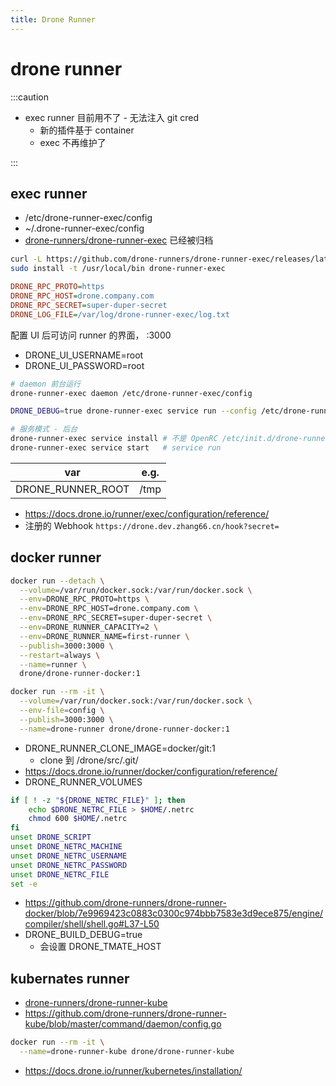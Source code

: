 ```yaml
---
title: Drone Runner
---
```


# drone runner


:::caution

- exec runner 目前用不了 - 无法注入 git cred
  - 新的插件基于 container
  - exec 不再维护了

:::


## exec runner

- /etc/drone-runner-exec/config
- ~/.drone-runner-exec/config
- [drone-runners/drone-runner-exec](https://github.com/drone-runners/drone-runner-exec) 已经被归档

```bash
curl -L https://github.com/drone-runners/drone-runner-exec/releases/latest/download/drone_runner_exec_linux_amd64.tar.gz | tar zx
sudo install -t /usr/local/bin drone-runner-exec
```

```ini
DRONE_RPC_PROTO=https
DRONE_RPC_HOST=drone.company.com
DRONE_RPC_SECRET=super-duper-secret
DRONE_LOG_FILE=/var/log/drone-runner-exec/log.txt
```

配置 UI 后可访问 runner 的界面， :3000

- DRONE_UI_USERNAME=root
- DRONE_UI_PASSWORD=root

```bash
# daemon 前台运行
drone-runner-exec daemon /etc/drone-runner-exec/config

DRONE_DEBUG=true drone-runner-exec service run --config /etc/drone-runner-exec/config

# 服务模式 - 后台
drone-runner-exec service install # 不是 OpenRC /etc/init.d/drone-runner-exec
drone-runner-exec service start   # service run
```

| var               | e.g. |
| ----------------- | ---- |
| DRONE_RUNNER_ROOT | /tmp |

- https://docs.drone.io/runner/exec/configuration/reference/
- 注册的 Webhook `https://drone.dev.zhang66.cn/hook?secret=`

## docker runner

```bash
docker run --detach \
  --volume=/var/run/docker.sock:/var/run/docker.sock \
  --env=DRONE_RPC_PROTO=https \
  --env=DRONE_RPC_HOST=drone.company.com \
  --env=DRONE_RPC_SECRET=super-duper-secret \
  --env=DRONE_RUNNER_CAPACITY=2 \
  --env=DRONE_RUNNER_NAME=first-runner \
  --publish=3000:3000 \
  --restart=always \
  --name=runner \
  drone/drone-runner-docker:1

docker run --rm -it \
  --volume=/var/run/docker.sock:/var/run/docker.sock \
  --env-file=config \
  --publish=3000:3000 \
  --name=drone-runner drone/drone-runner-docker:1
```

- DRONE_RUNNER_CLONE_IMAGE=docker/git:1
  - clone 到 /drone/src/.git/
- https://docs.drone.io/runner/docker/configuration/reference/
- DRONE_RUNNER_VOLUMES


```bash
if [ ! -z "${DRONE_NETRC_FILE}" ]; then
	echo $DRONE_NETRC_FILE > $HOME/.netrc
	chmod 600 $HOME/.netrc
fi
unset DRONE_SCRIPT
unset DRONE_NETRC_MACHINE
unset DRONE_NETRC_USERNAME
unset DRONE_NETRC_PASSWORD
unset DRONE_NETRC_FILE
set -e
```

- https://github.com/drone-runners/drone-runner-docker/blob/7e9969423c0883c0300c974bbb7583e3d9ece875/engine/compiler/shell/shell.go#L37-L50
- DRONE_BUILD_DEBUG=true
  - 会设置 DRONE_TMATE_HOST
## kubernates runner

- [drone-runners/drone-runner-kube](https://github.com/drone-runners/drone-runner-kube)
- https://github.com/drone-runners/drone-runner-kube/blob/master/command/daemon/config.go

```bash
docker run --rm -it \
  --name=drone-runner-kube drone/drone-runner-kube
```

- https://docs.drone.io/runner/kubernetes/installation/
